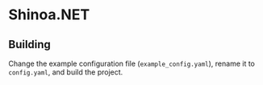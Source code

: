 # Shinoa.NET

Building
--
Change the example configuration file (`example_config.yaml`), rename it to `config.yaml`, and build the project.